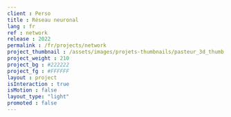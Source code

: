 ```yaml
---
client : Perso
title : Réseau neuronal
lang : fr
ref : network
release : 2022
permalink : /fr/projects/network
project_thumbnail : /assets/images/projets-thumbnails/pasteur_3d_thumb.webp
project_weight : 210
project_bg : #222222
project_fg : #FFFFFF
layout : project
isInteraction : true
isMotion : false
layout_type: "light"
promoted : false
---
```

